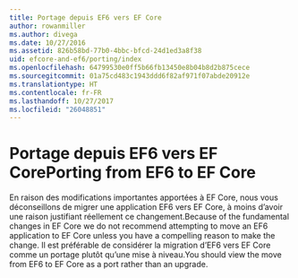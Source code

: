 ```yaml
---
title: Portage depuis EF6 vers EF Core
author: rowanmiller
ms.author: divega
ms.date: 10/27/2016
ms.assetid: 826b58bd-77b0-4bbc-bfcd-24d1ed3a8f38
uid: efcore-and-ef6/porting/index
ms.openlocfilehash: 64799530e0ff5b66fb13450e8b04b8d2b875cece
ms.sourcegitcommit: 01a75cd483c1943ddd6f82af971f07abde20912e
ms.translationtype: HT
ms.contentlocale: fr-FR
ms.lasthandoff: 10/27/2017
ms.locfileid: "26048851"
---
```

# <a name="porting-from-ef6-to-ef-core"></a><span data-ttu-id="06d3a-102">Portage depuis EF6 vers EF Core</span><span class="sxs-lookup"><span data-stu-id="06d3a-102">Porting from EF6 to EF Core</span></span>

<span data-ttu-id="06d3a-103">En raison des modifications importantes apportées à EF Core, nous vous déconseillons de migrer une application EF6 vers EF Core, à moins d’avoir une raison justifiant réellement ce changement.</span><span class="sxs-lookup"><span data-stu-id="06d3a-103">Because of the fundamental changes in EF Core we do not recommend attempting to move an EF6 application to EF Core unless you have a compelling reason to make the change.</span></span> <span data-ttu-id="06d3a-104">Il est préférable de considérer la migration d’EF6 vers EF Core comme un portage plutôt qu’une mise à niveau.</span><span class="sxs-lookup"><span data-stu-id="06d3a-104">You should view the move from EF6 to EF Core as a port rather than an upgrade.</span></span>
